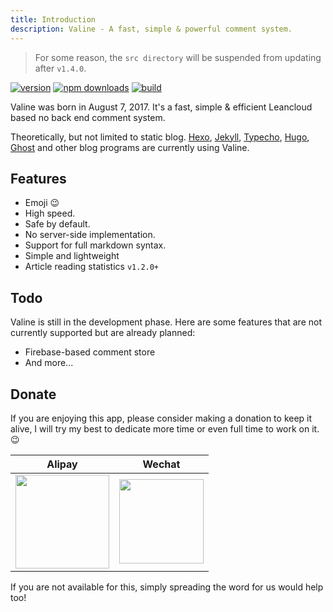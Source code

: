 ```yaml
---
title: Introduction
description: Valine - A fast, simple & powerful comment system.
---
```


> For some reason, the `src directory` will be suspended from updating after `v1.4.0`.

[![version](https://img.shields.io/github/release/xCss/Valine.svg?style=flat-square)](https://github.com/xCss/Valine/releases)
[![npm downloads](https://img.shields.io/npm/dm/valine.svg?style=flat-square)](https://www.npmjs.com/package/valine)
[![build](https://img.shields.io/circleci/project/github/xCss/Valine/master.svg?style=flat-square)](https://circleci.com/gh/xCss/Valine)

Valine was born in August 7, 2017. It's a fast, simple & efficient Leancloud based no back end comment system.

Theoretically, but not limited to static blog. [Hexo](/en/hexo.html), [Jekyll](/em/jekyll.html), [Typecho](http://typecho.org/), [Hugo](https://gohugo.io/), [Ghost](https://ghost.org) and other blog programs are currently using Valine.

## Features
- Emoji 😉
- High speed.
- Safe by default.
- No server-side implementation.
- Support for full markdown syntax.
- Simple and lightweight 
- Article reading statistics `v1.2.0+`

## Todo
Valine is still in the development phase. Here are some features that are not currently supported but are already planned:
- Firebase-based comment store
- And more...

## Donate
If you are enjoying this app, please consider making a donation to keep it alive, I will try my best to dedicate more time or even full time to work on it. 😉

| Alipay | Wechat | 
| :------: | :------: | 
| <img width="150" src="/images/alipay.png"> | <img width="135" src="/images/wechat.png"> | 

If you are not available for this, simply spreading the word for us would help too!

